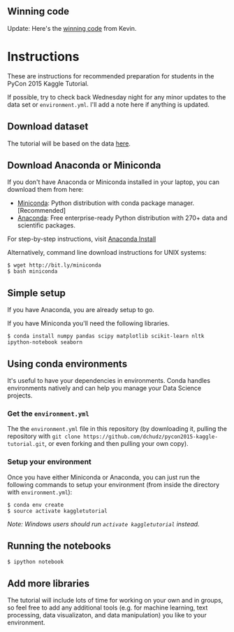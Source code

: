 ## Winning code

Update: Here's the [winning code](https://github.com/justmarkham/kaggle-pycon-2015) from Kevin.

# Instructions

These are instructions for recommended preparation for students in the PyCon 2015 Kaggle Tutorial.

If possible, try to check back Wednesday night for any minor updates to the data set or `environment.yml`. I'll add a note here if anything is updated.

## Download dataset

The tutorial will be based on the data [here](https://inclass.kaggle.com/c/pycon-2015-tutorial/data). 

## Download Anaconda or Miniconda

If you don't have Anaconda or Miniconda installed in your laptop, you can download them from here:

- [Miniconda](http://conda.pydata.org/miniconda.html): Python distribution with conda package manager.
  [Recommended]
- [Anaconda](http://continuum.io/downloads): Free enterprise-ready Python distribution with 270+ data and
  scientific packages.

For step-by-step instructions, visit [Anaconda Install](http://docs.continuum.io/anaconda/install.html)

Alternatively, command line download instructions for UNIX systems:

    $ wget http://bit.ly/miniconda
    $ bash miniconda

## Simple setup

If you have Anaconda, you are already setup to go.

If you have Miniconda you'll need the following libraries.

    $ conda install numpy pandas scipy matplotlib scikit-learn nltk ipython-notebook seaborn

## Using conda environments

It's useful to have your dependencies in environments. Conda handles environments natively and can help you manage your Data Science projects.

### Get the `environment.yml`

The the `environment.yml` file in this repository (by downloading it, pulling the repository with `git clone https://github.com/dchudz/pycon2015-kaggle-tutorial.git`, or even forking and then pulling your own copy).


### Setup your environment

Once you have either Miniconda or Anaconda, you can just run the following commands to setup your environment (from inside the directory with `environment.yml`):

    $ conda env create
    $ source activate kaggletutorial

*Note: Windows users should run `activate kaggletutorial` instead.*

## Running the notebooks

    $ ipython notebook


## Add more libraries

The tutorial will include lots of time for working on your own and in groups, so feel free to add any additional tools (e.g. for machine learning, text processing, data visualizaton, and data manipulation) you like to your environment.
